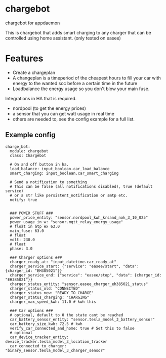 # chargebot
chargebot for appdaemon

This is chargebot that adds smart charging to any charger that can be controlled using home assistant. (only tested on easee)

# Features
- Create a chargeplan
- A changeplan is a timeperiod of the cheapest hours to fill your car with energy to the wanted soc before a certain time in the future
- Loadbalance the energy usage so you don't blow your main fuse.

Integrations in HA that is required.
- nordpool (to get the energy prices)
- a sensor that you can get watt usage in real time
- others are needed to, see the config example for a full list.


## Example config
```
charge_bot:
  module: chargebot
  class: Chargebot

  # On and off button in ha.
  load_balance: input_boolean.car_load_balance
  smart_charging: input_boolean.car_smart_charging

  # Send a notification to something
  # This can be false (all notifications disabled), true (default service)
  # or a str like persistent_notification or smtp etc.
  notify: true


  ### POWER STUFF ###
  power_price_entity: "sensor.nordpool_kwh_krsand_nok_3_10_025"
  power_usage_in_w: "sensor.mqtt_relay_energy_usage"
  # float in atp ex 63.0
  main_fuse: 63.0
  # float
  volt: 230.0
  # float
  phase: 3.0

  ### Charger options ###
  charger_ready_at: "input_datetime.car_ready_at"
  charger_service_start: {"service": "easee/start", "data": {charger_id: "EH385021"}}
  charger_service_end: {"service": "easee/stop", "data": {charger_id: "EH385021"}}
  charger_status_entity: "sensor.easee_charger_eh385021_status"
  charger_status_old: "CONNECTED"
  charger_status_new: "READY_TO_CHARGE"
  charger_status_charging: "CHARGING"
  charger_max_speed_kwh: 11.0 # kwh this

  ### Car options ###
  # optional, default to 0 the state cant be reached
  car_battery_sensor_entity: "sensor.tesla_model_3_battery_sensor"
  car_battery_size_kwh: 72.5 # kwh
  verify_car_connected_and_home: true # Set this to false
  # optional
  car_device_tracker_entity: device_tracker.tesla_model_3_location_tracker
  car_connected_to_charger: "binary_sensor.tesla_model_3_charger_sensor"
```
